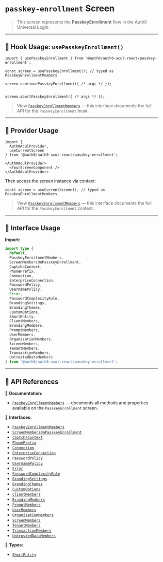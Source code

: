# `passkey-enrollment` Screen

> This screen represents the **PasskeyEnrollment** flow in the Auth0 Universal Login.

---

## 🔹 Hook Usage: `usePasskeyEnrollment()`

```tsx
import { usePasskeyEnrollment } from '@auth0/auth0-acul-react/passkey-enrollment';

const screen = usePasskeyEnrollment(); // typed as PasskeyEnrollmentMembers

screen.continuePasskeyEnrollment({ /* args */ });


screen.abortPasskeyEnrollment({ /* args */ });
```

> View [`PasskeyEnrollmentMembers`](https://auth0.github.io/universal-login/interfaces/Classes.PasskeyEnrollmentMembers.html) — this interface documents the full API for the `PasskeyEnrollment` hook.

---

## 🔹 Provider Usage

```tsx
import {
  Auth0AculProvider,
  useCurrentScreen
} from '@auth0/auth0-acul-react/passkey-enrollment';

<Auth0AculProvider>
  <YourScreenComponent />
</Auth0AculProvider>
```

Then access the screen instance via context:

```tsx
const screen = useCurrentScreen(); // typed as PasskeyEnrollmentMembers
```

> View [`PasskeyEnrollmentMembers`](https://auth0.github.io/universal-login/interfaces/Classes.PasskeyEnrollmentMembers.html) — this interface documents the full API for the `PasskeyEnrollment` context.

---

## 🔹 Interface Usage

**Import:**

```ts
import type {
  default,
  PasskeyEnrollmentMembers,
  ScreenMembersOnPasskeyEnrollment,
  CaptchaContext,
  PhonePrefix,
  Connection,
  EnterpriseConnection,
  PasswordPolicy,
  UsernamePolicy,
  Error,
  PasswordComplexityRule,
  BrandingSettings,
  BrandingThemes,
  CustomOptions,
  ShortEntity,
  ClientMembers,
  BrandingMembers,
  PromptMembers,
  UserMembers,
  OrganizationMembers,
  ScreenMembers,
  TenantMembers,
  TransactionMembers,
  UntrustedDataMembers
} from '@auth0/auth0-acul-react/passkey-enrollment';
```

---

## 🔸 API References

📝 **Documentation:**  
- [`PasskeyEnrollmentMembers`](https://auth0.github.io/universal-login/interfaces/Classes.PasskeyEnrollmentMembers.html) — documents all methods and properties available on the `PasskeyEnrollment` screen.

📃 **Interfaces:**
- [`PasskeyEnrollmentMembers`](https://auth0.github.io/universal-login/interfaces/Classes.PasskeyEnrollmentMembers.html)
- [`ScreenMembersOnPasskeyEnrollment`](https://auth0.github.io/universal-login/interfaces/Classes.ScreenMembersOnPasskeyEnrollment.html)
- [`CaptchaContext`](https://auth0.github.io/universal-login/interfaces/Classes.CaptchaContext.html)
- [`PhonePrefix`](https://auth0.github.io/universal-login/interfaces/Classes.PhonePrefix.html)
- [`Connection`](https://auth0.github.io/universal-login/interfaces/Classes.Connection.html)
- [`EnterpriseConnection`](https://auth0.github.io/universal-login/interfaces/Classes.EnterpriseConnection.html)
- [`PasswordPolicy`](https://auth0.github.io/universal-login/interfaces/Classes.PasswordPolicy.html)
- [`UsernamePolicy`](https://auth0.github.io/universal-login/interfaces/Classes.UsernamePolicy.html)
- [`Error`](https://auth0.github.io/universal-login/interfaces/Classes.Error.html)
- [`PasswordComplexityRule`](https://auth0.github.io/universal-login/interfaces/Classes.PasswordComplexityRule.html)
- [`BrandingSettings`](https://auth0.github.io/universal-login/interfaces/Classes.BrandingSettings.html)
- [`BrandingThemes`](https://auth0.github.io/universal-login/interfaces/Classes.BrandingThemes.html)
- [`CustomOptions`](https://auth0.github.io/universal-login/interfaces/Classes.CustomOptions.html)
- [`ClientMembers`](https://auth0.github.io/universal-login/interfaces/Classes.ClientMembers.html)
- [`BrandingMembers`](https://auth0.github.io/universal-login/interfaces/Classes.BrandingMembers.html)
- [`PromptMembers`](https://auth0.github.io/universal-login/interfaces/Classes.PromptMembers.html)
- [`UserMembers`](https://auth0.github.io/universal-login/interfaces/Classes.UserMembers.html)
- [`OrganizationMembers`](https://auth0.github.io/universal-login/interfaces/Classes.OrganizationMembers.html)
- [`ScreenMembers`](https://auth0.github.io/universal-login/interfaces/Classes.ScreenMembers.html)
- [`TenantMembers`](https://auth0.github.io/universal-login/interfaces/Classes.TenantMembers.html)
- [`TransactionMembers`](https://auth0.github.io/universal-login/interfaces/Classes.TransactionMembers.html)
- [`UntrustedDataMembers`](https://auth0.github.io/universal-login/interfaces/Classes.UntrustedDataMembers.html)


📃 **Types:**
- [`ShortEntity`](https://auth0.github.io/universal-login/types/Classes.ShortEntity.html)
